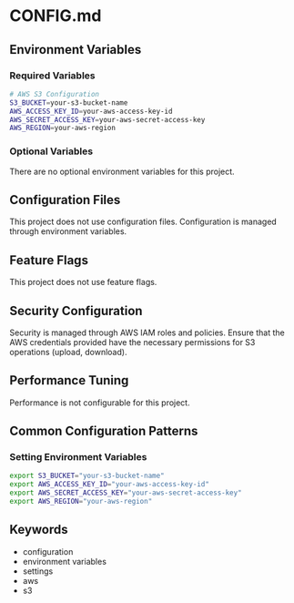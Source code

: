 # CONFIG.md

## Environment Variables

### Required Variables
```bash
# AWS S3 Configuration
S3_BUCKET=your-s3-bucket-name
AWS_ACCESS_KEY_ID=your-aws-access-key-id
AWS_SECRET_ACCESS_KEY=your-aws-secret-access-key
AWS_REGION=your-aws-region
```

### Optional Variables
There are no optional environment variables for this project.

## Configuration Files
This project does not use configuration files. Configuration is managed through environment variables.

## Feature Flags
This project does not use feature flags.

## Security Configuration
Security is managed through AWS IAM roles and policies. Ensure that the AWS credentials provided have the necessary permissions for S3 operations (upload, download).

## Performance Tuning
Performance is not configurable for this project.

## Common Configuration Patterns

### Setting Environment Variables
```bash
export S3_BUCKET="your-s3-bucket-name"
export AWS_ACCESS_KEY_ID="your-aws-access-key-id"
export AWS_SECRET_ACCESS_KEY="your-aws-secret-access-key"
export AWS_REGION="your-aws-region"
```

## Keywords <!-- #keywords -->
- configuration
- environment variables
- settings
- aws
- s3
